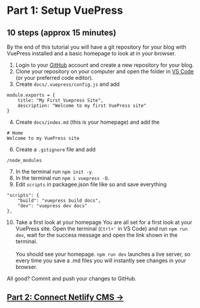 # Part 1: Setup VuePress

## 10 steps (approx 15 minutes)

By the end of this tutorial you will have a git repository for your blog with VuePress installed and a basic homepage to look at in your browser.

1. Login to your [GitHub](https://github.com/) account and create a new repository for your blog.
2. Clone your repository on your computer and open the folder in [VS Code](https://code.visualstudio.com/) (or your preferred code editor).
3. Create `docs/.vuepress/config.js` and add
```
module.exports = {
    title: "My First Vuepress Site", 
    description: "Welcome to my first VuePress site"
}
```
4. Create `docs/index.md` (this is your homepage) and add the
```
# Home
Welcome to my VuePress site
```
6. Create a `.gitignore` file and add
```
/node_modules
```
7. In the terminal run `npm init -y`.
8. In the terminal run `npm i vuepress -D`.
9. Edit `scripts` in packagee.json file like so and save everything
```
"scripts": {
    "build": "vuepress build docs",
    "dev": "vuepress dev docs"
},
```
10. Take a first look at your homepage
You are all set for a first look at your VuePress site. Open the terminal (`Ctrl+'` in VS Code) and run `npm run dev`, wait for the success message and open the link shown in the terminal.\
\
You should see your homepage. `npm run dev` launches a live server, so every time you save a .md files you will instantly see changes in your browser.

All good? Commit and push your changes to GitHub.

## [Part 2: Connect Netlify CMS &rarr;](./blogging-with-vuepress-part-2.md)
